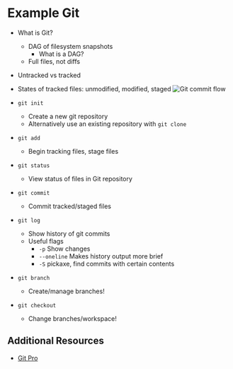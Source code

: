 Example Git
===========

- What is Git?
  - DAG of filesystem snapshots
    - What is a DAG?
  - Full files, not diffs
- Untracked vs tracked
- States of tracked files: unmodified, modified, staged
  ![Git commit flow](https://git-scm.com/book/en/v2/images/lifecycle.png)
- `git init`
  - Create a new git repository
  - Alternatively use an existing repository with `git clone`
- `git add`
  - Begin tracking files, stage files
- `git status`
  - View status of files in Git repository
- `git commit`
  - Commit tracked/staged files
- `git log`
  - Show history of git commits
  - Useful flags
    - `-p` Show changes
    - `--oneline` Makes history output more brief
    - `-S` pickaxe, find commits with certain contents

- `git branch`
  - Create/manage branches!

- `git checkout`
  - Change branches/workspace!

Additional Resources
--------------------

- [Git Pro](https://git-scm.com/book/en/v2)
